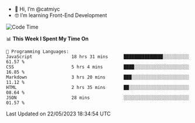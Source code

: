 - 👋 Hi, I’m @catmiyc
- 🤓 I’m learning Front-End Development

<!---
catmiyc/catmiyc is a ✨ special ✨ repository because its `README.md` (this file) appears on your GitHub profile.
You can click the Preview link to take a look at your changes.
--->


<!--START_SECTION:waka-->
![Code Time](http://img.shields.io/badge/Code%20Time-212%20hrs%206%20mins-blue)

📊 **This Week I Spent My Time On** 

```text
💬 Programming Languages: 
JavaScript               18 hrs 31 mins      ███████████████░░░░░░░░░░   61.57 % 
CSS                      5 hrs 4 mins        ████░░░░░░░░░░░░░░░░░░░░░   16.85 % 
Markdown                 3 hrs 20 mins       ███░░░░░░░░░░░░░░░░░░░░░░   11.12 % 
HTML                     2 hrs 35 mins       ██░░░░░░░░░░░░░░░░░░░░░░░   08.64 % 
JSON                     28 mins             ░░░░░░░░░░░░░░░░░░░░░░░░░   01.57 % 
```


 Last Updated on 22/05/2023 18:34:54 UTC
<!--END_SECTION:waka-->
